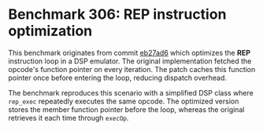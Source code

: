 # Benchmark 306: REP instruction optimization

This benchmark originates from commit [eb27ad6](https://github.com/proywm/benchmark-repo/commit/eb27ad6c19bbdcab70a4235d25a350bedfc338cc) which optimizes the **REP** instruction loop in a DSP emulator. The original implementation fetched the opcode's function pointer on every iteration. The patch caches this function pointer once before entering the loop, reducing dispatch overhead.

The benchmark reproduces this scenario with a simplified DSP class where `rep_exec` repeatedly executes the same opcode. The optimized version stores the member function pointer before the loop, whereas the original retrieves it each time through `execOp`.
